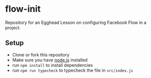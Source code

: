 # flow-init

Repository for an Egghead Lesson on configuring Facebook Flow in a project.

## Setup

- Clone or fork this repository
- Make sure you have [node.js](https://nodejs.org/) installed
- run `npm install` to install dependencies
- run `npm run typecheck` to typecheck the file in `src/index.js`
